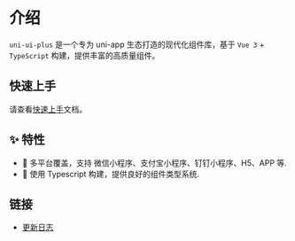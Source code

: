 # 介绍

`uni-ui-plus` 是一个专为 uni-app 生态打造的现代化组件库，基于 `Vue 3` + `TypeScript` 构建，提供丰富的高质量组件。

## 快速上手

请查看[快速上手](/guide/quick-use.html)文档。


## ✨ 特性

- 🎯 多平台覆盖，支持 微信小程序、支付宝小程序、钉钉小程序、H5、APP 等.
- 💪 使用 Typescript 构建，提供良好的组件类型系统.

## 链接

- [更新日志](/guide/changelog)
